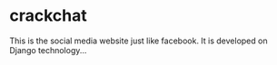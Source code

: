 # crackchat
This is the social media website just like facebook. It is developed on Django technology...

